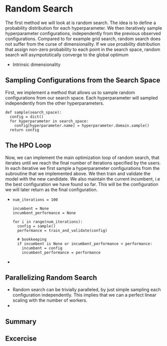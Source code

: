 # Random Search

The first method we will look at is random search. The idea is to define a probability distribution for each hyperparameter. We then iteratively sample hyperparameter configurations, independently from the previous observed configurations. Compared to for example grid search, random search does not suffer from the curse of dimensionality. If we use proability distribution that assign non-zero probability to each point in the search space,  random search will  asympototically converge to the global optimum

- Intrinsic dimensionality

## Sampling Configurations from the Search Space

First, we implement a method that allows us to sample random configurations from our search space. Each hyperparameter will sampled independently from the other hyperparameters.

```{.python .input  n=2}
def sample(search_space):
  config = dict()
  for hyperparameter in search_space:
    config[hyperparameter.name] = hyperparameter.domain.sample()
  return config
```

## The HPO Loop

Now, we can implement the main optimization loop of random search, that iterates until we reach the final number of iterations specified by the users. In each iterative we first sample a hyperparameter configurations from the subroutine that we implemented above. We then train and validate the model with the new candidate. We also maintain the current incumbent, i.e the best configuration we have found so far. This will be the configuration we will later return as the final configuration.

- ```{.python .input  n=2}
  num_iterations = 100
  
  incumbent = None
  incumbent_performance = None
  
  for i in range(num_iterations):
    config = sample()
    performance = train_and_validate(config)
    
    # bookkeeping
    if incumbent is None or incumbent_performance < performance:
      incumbent = config
      incumbent_performance = performance
  ```

- ```{.python .input  n=2}
  
  ```

## Parallelizing Random Search

- Random search can be trivially paralleled, by just simple sampling each configuration independently. This implies that we can a perfect linear scaling with the number of workers.
- 

## Summary



## Excercise

